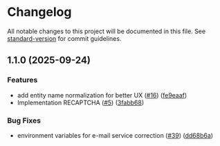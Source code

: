 # Changelog

All notable changes to this project will be documented in this file. See [standard-version](https://github.com/conventional-changelog/standard-version) for commit guidelines.

## 1.1.0 (2025-09-24)


### Features

* add entity name normalization for better UX ([#16](https://github.com/grupo-Software-2/TALLER_QUEJAS/issues/16)) ([fe9eaaf](https://github.com/grupo-Software-2/TALLER_QUEJAS/commit/fe9eaaf09120a560ed9b28c2ade7cee6761dce09))
* Implementation RECAPTCHA ([#5](https://github.com/grupo-Software-2/TALLER_QUEJAS/issues/5)) ([3fabb68](https://github.com/grupo-Software-2/TALLER_QUEJAS/commit/3fabb68dbc37b9e9f2527b69deeb17148534f4c5))


### Bug Fixes

* environment variables for e-mail service correction ([#39](https://github.com/grupo-Software-2/TALLER_QUEJAS/issues/39)) ([dd68b6a](https://github.com/grupo-Software-2/TALLER_QUEJAS/commit/dd68b6a0d205429ee93e07d420f0d1a8795dc433))
